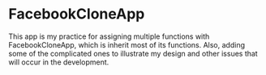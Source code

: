 # FacebookCloneApp
This app is my practice for assigning multiple functions with FacebookCloneApp, which is inherit most of its functions. Also, adding some of the complicated ones to illustrate my design and other issues that will occur in the development.
